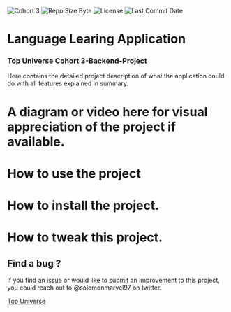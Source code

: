 
![Cohort 3](https://img.shields.io/node/v/mongoose )
![Repo Size Byte ](https://img.shields.io/github/repo-size/Litteup/cohort3-backend-project )
![License ](https://img.shields.io/github/license/litteup/cohort3-backend-project )
![Last Commit Date ](https://img.shields.io/github/last-commit/litteup/cohort3-backend-project )

# Language Learing Application
### Top Universe Cohort 3-Backend-Project

Here contains the detailed project description of what the application could do with all features explained in summary.

# A diagram or video here for visual appreciation of the project if available.

# How to use the project 

# How to install the project.

# How to tweak this project.

## Find a bug ?

If you find an issue or would like to submit an improvement to this project, you could reach out to @solomonmarvel97 on twitter.

[Top Universe](https://topuniverse.org/)
